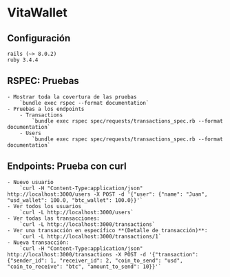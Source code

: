 # VitaWallet

## Configuración
    rails (~> 8.0.2)
    ruby 3.4.4

## **RSPEC**: Pruebas
    - Mostrar toda la covertura de las pruebas
        `bundle exec rspec --format documentation`
    - Pruebas a los endpoints
        - Transactions
            `bundle exec rspec spec/requests/transactions_spec.rb --format documentation`
        - Users
            `bundle exec rspec spec/requests/transactions_spec.rb --format documentation`

## **Endpoints**: Prueba con curl
    - Nuevo usuario 
        `curl -H "Content-Type:application/json" http://localhost:3000/users -X POST -d '{"user": {"name": "Juan", "usd_wallet": 100.0, "btc_wallet": 100.0}}'`
    - Ver todos los usuarios
        `curl -L http://localhost:3000/users`
    - Ver todas las transacciones:
        `curl -L http://localhost:3000/transactions`
    - Ver una transacción en específico **(Detalle de transacción)**:
        `curl -L http://localhost:3000/transactions/1`
    - Nueva transacción:
        `curl -H "Content-Type:application/json" http://localhost:3000/transactions -X POST -d '{"transaction": {"sender_id": 1, "receiver_id": 2, "coin_to_send": "usd", "coin_to_receive": "btc", "amount_to_send": 10}}'`
    